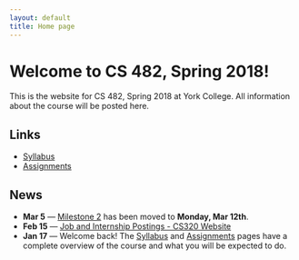 ```yaml
---
layout: default
title: Home page
---
```


# Welcome to CS 482, Spring 2018!

This is the website for CS 482, Spring 2018 at York College.
All information about the course will be posted here.

## Links

* [Syllabus](syllabus.html)
* [Assignments](assign/index.html)

## News

* **Mar 5** &mdash; [Milestone 2](assign/assign03.html) has been moved to **Monday, Mar 12th**.
* **Feb 15** &mdash; [Job and Internship Postings - CS320 Website](https://ycpcs.github.io/cs320-spring2018/careers/index.html)
* **Jan 17** &mdash; Welcome back!  The [Syllabus](syllabus.html) and [Assignments](assign/index.html) pages have a complete overview of the course and what you will be expected to do.

<!-- vim:set wrap: -->
<!-- vim:set linebreak: -->
<!-- vim:set nolist: -->
